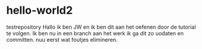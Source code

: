 # hello-world2
testrepository
Hallo ik ben JW en ik ben dit aan het oefenen door de tutorial te volgen. Ik ben nu in een branch aan het werk
ik ga dit zo uodaten en committen. nuu eerst wat foutjes elimineren.

